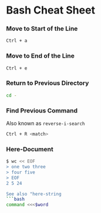 # Bash Cheat Sheet

### Move to Start of the Line
```bash
Ctrl + a
```

### Move to End of the Line
```bash
Ctrl + e
```

### Return to Previous Directory
```bash
cd -
```

### Find Previous Command
Also known as `reverse-i-search`
```bash
Ctrl + R <match>
```

### Here-Document
```bash
$ wc << EOF
> one two three
> four five
> EOF
2 5 24

See also "here-string
```bash
command <<<$word
```
